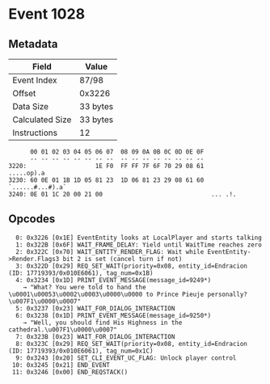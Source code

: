 # Event 1028

## Metadata

| Field           | Value    |
|-----------------|----------|
| Event Index     | 87/98    |
| Offset          | 0x3226   |
| Data Size       | 33 bytes |
| Calculated Size | 33 bytes |
| Instructions    | 12       |

```
      00 01 02 03 04 05 06 07  08 09 0A 0B 0C 0D 0E 0F
      -- -- -- -- -- -- -- --  -- -- -- -- -- -- -- --
3220:                   1E F0  FF FF 7F 6F 70 29 08 61        .....op).a
3230: 60 0E 01 1B 1D 05 81 23  1D 06 81 23 29 08 61 60  `......#...#).a`
3240: 0E 01 1C 20 00 21 00                              ... .!.         
```

## Opcodes

```
  0: 0x3226 [0x1E] EventEntity looks at LocalPlayer and starts talking
  1: 0x322B [0x6F] WAIT_FRAME_DELAY: Yield until WaitTime reaches zero
  2: 0x322C [0x70] WAIT_ENTITY_RENDER_FLAG: Wait while EventEntity->Render.Flags3 bit 2 is set (cancel turn if not)
  3: 0x322D [0x29] REQ_SET_WAIT(priority=0x08, entity_id=Endracion (ID: 17719393/0x010E6061), tag_num=0x1B)
  4: 0x3234 [0x1D] PRINT_EVENT_MESSAGE(message_id=9249*)
    → "What? You were told to hand the \u0001\u00053\u0002\u0003\u0000\u0000 to Prince Pieuje personally?\u007F1\u0000\u0007"
  5: 0x3237 [0x23] WAIT_FOR_DIALOG_INTERACTION
  6: 0x3238 [0x1D] PRINT_EVENT_MESSAGE(message_id=9250*)
    → "Well, you should find His Highness in the cathedral.\u007F1\u0000\u0007"
  7: 0x323B [0x23] WAIT_FOR_DIALOG_INTERACTION
  8: 0x323C [0x29] REQ_SET_WAIT(priority=0x08, entity_id=Endracion (ID: 17719393/0x010E6061), tag_num=0x1C)
  9: 0x3243 [0x20] SET_CLI_EVENT_UC_FLAG: Unlock player control
 10: 0x3245 [0x21] END_EVENT
 11: 0x3246 [0x00] END_REQSTACK()
```
